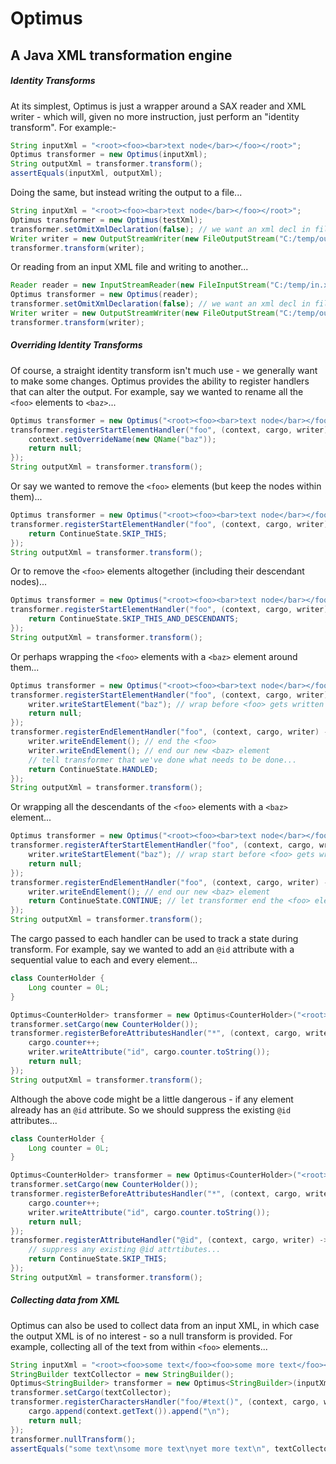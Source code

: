 # Optimus
## A Java XML transformation engine

##### Identity Transforms
At its simplest, Optimus is just a wrapper around a SAX reader and XML writer - which will, given no more instruction, just perform an "identity transform". For example:-
```java
String inputXml = "<root><foo><bar>text node</bar></foo></root>";
Optimus transformer = new Optimus(inputXml);
String outputXml = transformer.transform();
assertEquals(inputXml, outputXml);
```
Doing the same, but instead writing the output to a file...
```java
String inputXml = "<root><foo><bar>text node</bar></foo></root>";
Optimus transformer = new Optimus(testXml);
transformer.setOmitXmlDeclaration(false); // we want an xml decl in files!
Writer writer = new OutputStreamWriter(new FileOutputStream("C:/temp/out.xml"), "UTF-8");
transformer.transform(writer);
```
Or reading from an input XML file and writing to another...
```java
Reader reader = new InputStreamReader(new FileInputStream("C:/temp/in.xml"));
Optimus transformer = new Optimus(reader);
transformer.setOmitXmlDeclaration(false); // we want an xml decl in files!
Writer writer = new OutputStreamWriter(new FileOutputStream("C:/temp/out.xml"), "UTF-8");
transformer.transform(writer);
```

##### Overriding Identity Transforms
Of course, a straight identity transform isn't much use - we generally want to make some changes.  Optimus provides the ability to register handlers that can alter the output.  For example, say we wanted to rename all the `<foo>` elements to `<baz>`...
```java
Optimus transformer = new Optimus("<root><foo><bar>text node</bar></foo></root>");
transformer.registerStartElementHandler("foo", (context, cargo, writer) -> {
    context.setOverrideName(new QName("baz"));
	return null;
});
String outputXml = transformer.transform();
```
Or say we wanted to remove the `<foo>` elements (but keep the nodes within them)...
```java
Optimus transformer = new Optimus("<root><foo><bar>text node</bar></foo></root>");
transformer.registerStartElementHandler("foo", (context, cargo, writer) -> {
	return ContinueState.SKIP_THIS;
});
String outputXml = transformer.transform();
```
Or to remove the `<foo>` elements altogether (including their descendant nodes)...
```java
Optimus transformer = new Optimus("<root><foo><bar>text node</bar></foo></root>");
transformer.registerStartElementHandler("foo", (context, cargo, writer) -> {
	return ContinueState.SKIP_THIS_AND_DESCENDANTS;
});
String outputXml = transformer.transform();
```
Or perhaps wrapping the `<foo>` elements with a `<baz>` element around them...
```java
Optimus transformer = new Optimus("<root><foo><bar>text node</bar></foo></root>");
transformer.registerStartElementHandler("foo", (context, cargo, writer) -> {
	writer.writeStartElement("baz"); // wrap before <foo> gets written
	return null;
});
transformer.registerEndElementHandler("foo", (context, cargo, writer) -> {
	writer.writeEndElement(); // end the <foo>
	writer.writeEndElement(); // end our new <baz> element
	// tell transformer that we've done what needs to be done...
	return ContinueState.HANDLED;
});
String outputXml = transformer.transform();
```
Or wrapping all the descendants of the `<foo>` elements with a `<baz>` element...
```java
Optimus transformer = new Optimus("<root><foo><bar>text node</bar></foo></root>");
transformer.registerAfterStartElementHandler("foo", (context, cargo, writer) -> {
	writer.writeStartElement("baz"); // wrap start before <foo> gets written
	return null;
});
transformer.registerEndElementHandler("foo", (context, cargo, writer) -> {
	writer.writeEndElement(); // end our new <baz> element
	return ContinueState.CONTINUE; // let transformer end the <foo> element as normal
});
String outputXml = transformer.transform();
```
The cargo passed to each handler can be used to track a state during transform.  For example, say we wanted to add an `@id` attribute with a sequential value to each and every element...
```java
class CounterHolder {
	Long counter = 0L;
}

Optimus<CounterHolder> transformer = new Optimus<CounterHolder>("<root><foo><bar>text node</bar></foo></root>");
transformer.setCargo(new CounterHolder());
transformer.registerBeforeAttributesHandler("*", (context, cargo, writer) -> {
	cargo.counter++;
	writer.writeAttribute("id", cargo.counter.toString());
	return null;
});
String outputXml = transformer.transform();
```
Although the above code might be a little dangerous - if any element already has an `@id` attribute.  So we should suppress the existing `@id` attributes...
```java
class CounterHolder {
	Long counter = 0L;
}

Optimus<CounterHolder> transformer = new Optimus<CounterHolder>("<root><foo><bar>text node</bar></foo></root>");
transformer.setCargo(new CounterHolder());
transformer.registerBeforeAttributesHandler("*", (context, cargo, writer) -> {
	cargo.counter++;
	writer.writeAttribute("id", cargo.counter.toString());
	return null;
});
transformer.registerAttributeHandler("@id", (context, cargo, writer) -> {
	// suppress any existing @id attrtibutes...
	return ContinueState.SKIP_THIS;
});
String outputXml = transformer.transform();
```

##### Collecting data from XML
Optimus can also be used to collect data from an input XML, in which case the output XML is of no interest - so a null transform is provided.  For example, collecting all of the text from within `<foo>` elements...
```java
String inputXml = "<root><foo>some text</foo><foo>some more text</foo><foo>yet more text</foo><bar>not this though</bar></root>";
StringBuilder textCollector = new StringBuilder();
Optimus<StringBuilder> transformer = new Optimus<StringBuilder>(inputXml);
transformer.setCargo(textCollector);
transformer.registerCharactersHandler("foo/#text()", (context, cargo, writer) -> {
	cargo.append(context.getText()).append("\n");
	return null;
});
transformer.nullTransform();
assertEquals("some text\nsome more text\nyet more text\n", textCollector.toString());
```
